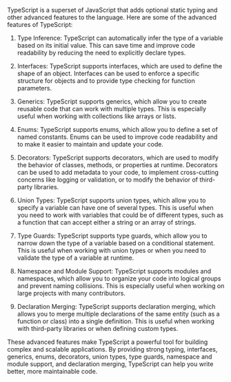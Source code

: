 TypeScript is a superset of JavaScript that adds optional static typing and other advanced features to the language. Here are some of the advanced features of TypeScript:

1. Type Inference: TypeScript can automatically infer the type of a variable based on its initial value. This can save time and improve code readability by reducing the need to explicitly declare types.

2. Interfaces: TypeScript supports interfaces, which are used to define the shape of an object. Interfaces can be used to enforce a specific structure for objects and to provide type checking for function parameters.

3. Generics: TypeScript supports generics, which allow you to create reusable code that can work with multiple types. This is especially useful when working with collections like arrays or lists.

4. Enums: TypeScript supports enums, which allow you to define a set of named constants. Enums can be used to improve code readability and to make it easier to maintain and update your code.

5. Decorators: TypeScript supports decorators, which are used to modify the behavior of classes, methods, or properties at runtime. Decorators can be used to add metadata to your code, to implement cross-cutting concerns like logging or validation, or to modify the behavior of third-party libraries.

6. Union Types: TypeScript supports union types, which allow you to specify a variable can have one of several types. This is useful when you need to work with variables that could be of different types, such as a function that can accept either a string or an array of strings.

7. Type Guards: TypeScript supports type guards, which allow you to narrow down the type of a variable based on a conditional statement. This is useful when working with union types or when you need to validate the type of a variable at runtime.

8. Namespace and Module Support: TypeScript supports modules and namespaces, which allow you to organize your code into logical groups and prevent naming collisions. This is especially useful when working on large projects with many contributors.

9. Declaration Merging: TypeScript supports declaration merging, which allows you to merge multiple declarations of the same entity (such as a function or class) into a single definition. This is useful when working with third-party libraries or when defining custom types.

These advanced features make TypeScript a powerful tool for building complex and scalable applications. By providing strong typing, interfaces, generics, enums, decorators, union types, type guards, namespace and module support, and declaration merging, TypeScript can help you write better, more maintainable code.
